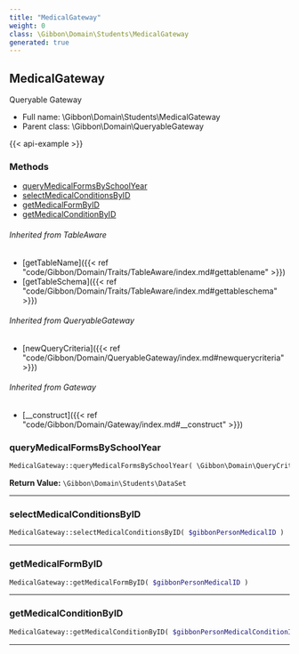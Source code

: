 ```yaml
---
title: "MedicalGateway"
weight: 0
class: \Gibbon\Domain\Students\MedicalGateway
generated: true
---
```


## MedicalGateway 

Queryable Gateway



* Full name: \Gibbon\Domain\Students\MedicalGateway
* Parent class: \Gibbon\Domain\QueryableGateway

{{< api-example >}} 



### Methods

- [queryMedicalFormsBySchoolYear](#querymedicalformsbyschoolyear)
- [selectMedicalConditionsByID](#selectmedicalconditionsbyid)
- [getMedicalFormByID](#getmedicalformbyid)
- [getMedicalConditionByID](#getmedicalconditionbyid)




###### Inherited from TableAware
- [getTableName]({{< ref "code/Gibbon/Domain/Traits/TableAware/index.md#gettablename" >}})
- [getTableSchema]({{< ref "code/Gibbon/Domain/Traits/TableAware/index.md#gettableschema" >}})

###### Inherited from QueryableGateway
- [newQueryCriteria]({{< ref "code/Gibbon/Domain/QueryableGateway/index.md#newquerycriteria" >}})

###### Inherited from Gateway
- [__construct]({{< ref "code/Gibbon/Domain/Gateway/index.md#__construct" >}})



### queryMedicalFormsBySchoolYear



```php
MedicalGateway::queryMedicalFormsBySchoolYear( \Gibbon\Domain\QueryCriteria $criteria, $gibbonSchoolYearID ): \Gibbon\Domain\Students\DataSet
```






**Return Value:**
`\Gibbon\Domain\Students\DataSet`  



---

### selectMedicalConditionsByID



```php
MedicalGateway::selectMedicalConditionsByID( $gibbonPersonMedicalID )
```









---

### getMedicalFormByID



```php
MedicalGateway::getMedicalFormByID( $gibbonPersonMedicalID )
```









---

### getMedicalConditionByID



```php
MedicalGateway::getMedicalConditionByID( $gibbonPersonMedicalConditionID )
```









---

